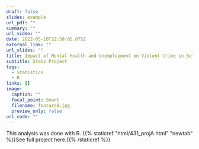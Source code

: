 ```yaml
---
draft: false
slides: example
url_pdf: ""
summary: ""
url_video: ""
date: 2022-05-10T22:50:05.875Z
external_link: ""
url_slides: ""
title: Impact of Mental Health and Unemployment on Violent Crime in Select US Counties
subtitle: Stats Project
tags:
  - Statistics
  - R
links: []
image:
  caption: ""
  focal_point: Smart
  filename: featured.jpg
  preview_only: false
url_code: ""
---
```

This analysis was done with R. {{% staticref "html/431_projA.html" "newtab" %}}See full project here.{{% /staticref %}}